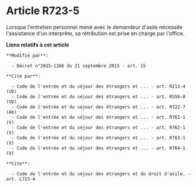 # Article R723-5

Lorsque l'entretien personnel mené avec le demandeur d'asile nécessite l'assistance d'un interprète, sa rétribution est prise
en charge par l'office.

**Liens relatifs à cet article**

	**Modifié par**:

	  - Décret n°2015-1166 du 21 septembre 2015 - art. 15

	**Cité par**:

	  - Code de l'entrée et du séjour des étrangers et ... - art. R213-4 (VD)
	  - Code de l'entrée et du séjour des étrangers et ... - art. R556-8 (VD)
	  - Code de l'entrée et du séjour des étrangers et ... - art. R722-7 (Ab)
	  - Code de l'entrée et du séjour des étrangers et ... - art. R761-1 (V)
	  - Code de l'entrée et du séjour des étrangers et ... - art. R762-1 (V)
	  - Code de l'entrée et du séjour des étrangers et ... - art. R763-1 (V)
	  - Code de l'entrée et du séjour des étrangers et ... - art. R764-1 (V)

	**Cite**:

	  - Code de l'entrée et du séjour des étrangers et du droit d'asile. - art. L723-4

